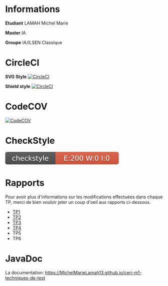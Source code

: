 # Informations
**Etudiant** LAMAH Michel Marie

**Master** IA

**Groupe** IA/ILSEN Classique

# CircleCI

**SVG Style** [![CircleCI](https://circleci.com/gh/MichelMarieLamah13/ceri-m1-techniques-de-test.svg?style=shield)](https://circleci.com/gh/MichelMarieLamah13/ceri-m1-techniques-de-test)


**Shield style** [![CircleCI](https://circleci.com/gh/MichelMarieLamah13/ceri-m1-techniques-de-test.svg?style=svg)](https://circleci.com/gh/MichelMarieLamah13/ceri-m1-techniques-de-test)


# CodeCOV

[![CodeCOV](https://codecov.io/gh/MichelMarieLamah13/ceri-m1-techniques-de-test/branch/master/graph/badge.svg?token=6GPRDD6MJV)](https://codecov.io/gh/MichelMarieLamah13/ceri-m1-techniques-de-test)

# CheckStyle
![CheckStyle](target/site/bagdes/checkstyle-result.svg)

# Rapports

Pour avoir plus d'informations sur les modifications effectuées dans chaque
TP, merci de bien vouloir jeter un coup d'oeil aux rapports ci-dessous.

- [TP1](TPs/T01_LAMAH.pdf)
- [TP2](TPs/TP02_LAMAH.pdf)
- [TP3](TPs/TP03_LAMAH.pdf)
- [TP4](TPs/TP04_LAMAH.pdf)
- TP5
- TP6

# JavaDoc

La documentation: https://MichelMarieLamah13.github.io/ceri-m1-techniques-de-test


